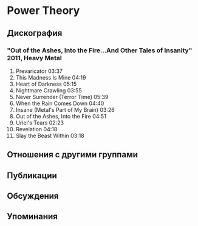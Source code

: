 # Power Theory



## Дискография

### "Out of the Ashes, Into the Fire...And Other Tales of Insanity" 2011, Heavy Metal

1.	 Prevaricator	03:37	 
2.	 This Madness Is Mine	04:19	 
3.	 Heart of Darkness	05:15	 
4.	 Nightmare Crawling	03:55	 
5.	 Never Surrender (Terror Time)	05:39	 
6.	 When the Rain Comes Down	04:40	 
7.	 Insane (Metal's Part of My Brain)	03:26	 
8.	 Out of the Ashes, Into the Fire	04:51	 
9.	 Uriel's Tears	02:23	 
10.	 Revelation	04:18	 
11.	 Slay the Beast Within	03:18	 


## Отношения с другими группами


## Публикации


## Обсуждения


## Упоминания

